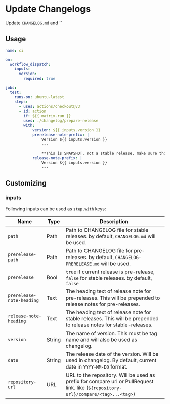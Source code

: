 # Update Changelogs

Update `CHANGELOG.md` and ``

## Usage

```yaml
name: ci

on:
  workflow_dispatch:
    inputs:
      version:
        required: true

jobs:
  test:
    runs-on: ubuntu-latest
    steps:
      - uses: actions/checkout@v3
      - id: action
        if: ${{ matrix.run }}
        uses: ./changelog/prepare-release
        with:
            version: ${{ inputs.version }}
            prerelease-note-prefix: |
                Version ${{ inputs.version }}
                ---

                **This is SNAPSHOT, not a stable release. make sure this may have many bugs.**
            release-note-prefix: |
                Version ${{ inputs.version }}
                ---
```

## Customizing

### inputs

Following inputs can be used as `step.with` keys:

| Name                      | Type   | Description                                                                                                                          |
|---------------------------|--------|--------------------------------------------------------------------------------------------------------------------------------------|
| `path`                    | Path   | Path to CHANGELOG file for stable releases. by default, `CHANGELOG.md` will be used.                                                 |
| `prerelease-path`         | Path   | Path to CHANGELOG file for pre-releases. by default, `CHANGELOG-PRERELEASE.md` will be used.                                         |
| `prerelease`              | Bool   | `true` if current release is pre-release, `false` for stable releases. by default, `false`                                           |
| `prerelease-note-heading` | Text   | The heading text of release note for pre-releases. This will be prepended to release notes for pre-releases.                         |
| `release-note-heading`    | Text   | The heading text of release note for stable releases. This will be prepended to release notes for stable-releases.                   |
| `version`                 | String | The name of version. This must be tag name and will also be used as changelog.                                                       |
| `date`                    | String | The release date of the version. Will be used in changelog. By default, current date in `YYYY-MM-DD` format.                         |
| `repository-url`          | URL    | URL to the repository. Will be used as prefix for compare url or PullRequest link. like  (`${repository-url}/compare/<tag>...<tag>`) |
